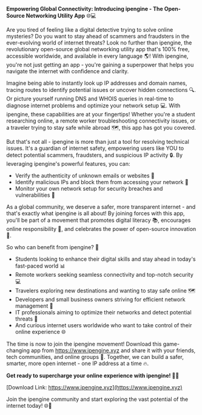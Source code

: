 **Empowering Global Connectivity: Introducing ipengine - The Open-Source Networking Utility App** 🌐💻

Are you tired of feeling like a digital detective trying to solve online mysteries? Do you want to stay ahead of scammers and fraudsters in the ever-evolving world of internet threats? Look no further than ipengine, the revolutionary open-source global networking utility app that's 100% free, accessible worldwide, and available in every language 🌎! With ipengine, you're not just getting an app - you're gaining a superpower that helps you navigate the internet with confidence and clarity.

Imagine being able to instantly look up IP addresses and domain names, tracing routes to identify potential issues or uncover hidden connections 🔍. Or picture yourself running DNS and WHOIS queries in real-time to diagnose internet problems and optimize your network setup 💻. With ipengine, these capabilities are at your fingertips! Whether you're a student researching online, a remote worker troubleshooting connectivity issues, or a traveler trying to stay safe while abroad 🗺️, this app has got you covered.

But that's not all - ipengine is more than just a tool for resolving technical issues. It's a guardian of internet safety, empowering users like YOU to detect potential scammers, fraudsters, and suspicious IP activity 🔒. By leveraging ipengine's powerful features, you can:

* Verify the authenticity of unknown emails or websites 📨
* Identify malicious IPs and block them from accessing your network 🔴
* Monitor your own network setup for security breaches and vulnerabilities 💸

As a global community, we deserve a safer, more transparent internet - and that's exactly what ipengine is all about! By joining forces with this app, you'll be part of a movement that promotes digital literacy 📚, encourages online responsibility 👥, and celebrates the power of open-source innovation 🔨.

So who can benefit from ipengine? 🤔

* Students looking to enhance their digital skills and stay ahead in today's fast-paced world 📊
* Remote workers seeking seamless connectivity and top-notch security 💻
* Travelers exploring new destinations and wanting to stay safe online 🗺️
* Developers and small business owners striving for efficient network management 💼
* IT professionals aiming to optimize their networks and detect potential threats 🔧
* And curious internet users worldwide who want to take control of their online experience 🌐

The time is now to join the ipengine movement! Download this game-changing app from https://www.ipengine.xyz and share it with your friends, tech communities, and online groups 📢. Together, we can build a safer, smarter, more open internet - one IP address at a time 🔥.

**Get ready to supercharge your online experience with ipengine! 💪✨**

[Download Link: https://www.ipengine.xyz](https://www.ipengine.xyz)

Join the ipengine community and start exploring the vast potential of the internet today! 🌐👋
